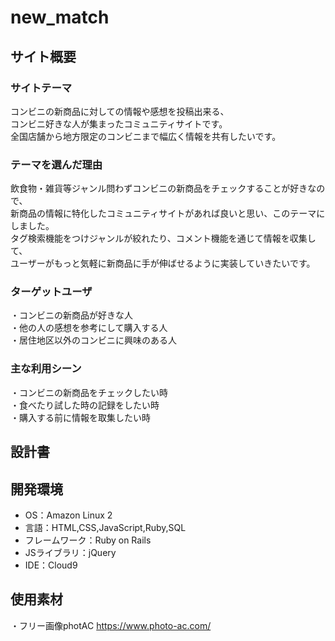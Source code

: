# new_match

## サイト概要
### サイトテーマ
コンビニの新商品に対しての情報や感想を投稿出来る、  
コンビニ好きな人が集まったコミュニティサイトです。  
全国店舗から地方限定のコンビニまで幅広く情報を共有したいです。  

### テーマを選んだ理由
飲食物・雑貨等ジャンル問わずコンビニの新商品をチェックすることが好きなので、  
新商品の情報に特化したコミュニティサイトがあれば良いと思い、このテーマにしました。  
タグ検索機能をつけジャンルが絞れたり、コメント機能を通じて情報を収集して、  
ユーザーがもっと気軽に新商品に手が伸ばせるように実装していきたいです。  

### ターゲットユーザ
・コンビニの新商品が好きな人<br>
・他の人の感想を参考にして購入する人<br>
・居住地区以外のコンビニに興味のある人

### 主な利用シーン
・コンビニの新商品をチェックしたい時<br>
・食べたり試した時の記録をしたい時<br>
・購入する前に情報を取集したい時

## 設計書


## 開発環境
- OS：Amazon Linux 2
- 言語：HTML,CSS,JavaScript,Ruby,SQL
- フレームワーク：Ruby on Rails
- JSライブラリ：jQuery
- IDE：Cloud9

## 使用素材
・フリー画像photAC  https://www.photo-ac.com/